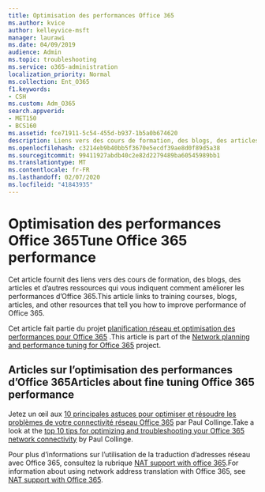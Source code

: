 ```yaml
---
title: Optimisation des performances Office 365
ms.author: kvice
author: kelleyvice-msft
manager: laurawi
ms.date: 04/09/2019
audience: Admin
ms.topic: troubleshooting
ms.service: o365-administration
localization_priority: Normal
ms.collection: Ent_O365
f1.keywords:
- CSH
ms.custom: Adm_O365
search.appverid:
- MET150
- BCS160
ms.assetid: fce71911-5c54-455d-b937-1b5a0b674620
description: Liens vers des cours de formation, des blogs, des articles et d’autres ressources qui vous indiquent comment améliorer les performances d’Office 365.
ms.openlocfilehash: c3214eb9b40bb5f3670e5ecdf39ae8d0f89d5a38
ms.sourcegitcommit: 99411927abdb40c2e82d2279489ba60545989bb1
ms.translationtype: MT
ms.contentlocale: fr-FR
ms.lasthandoff: 02/07/2020
ms.locfileid: "41843935"
---
```

# <a name="tune-office-365-performance"></a><span data-ttu-id="089c0-103">Optimisation des performances Office 365</span><span class="sxs-lookup"><span data-stu-id="089c0-103">Tune Office 365 performance</span></span>

<span data-ttu-id="089c0-104">Cet article fournit des liens vers des cours de formation, des blogs, des articles et d’autres ressources qui vous indiquent comment améliorer les performances d’Office 365.</span><span class="sxs-lookup"><span data-stu-id="089c0-104">This article links to training courses, blogs, articles, and other resources that tell you how to improve performance of Office 365.</span></span>
  
<span data-ttu-id="089c0-105">Cet article fait partie du projet [planification réseau et optimisation des performances pour Office 365](https://aka.ms/tune) .</span><span class="sxs-lookup"><span data-stu-id="089c0-105">This article is part of the [Network planning and performance tuning for Office 365](https://aka.ms/tune) project.</span></span>
   
## <a name="articles-about-fine-tuning-office-365-performance"></a><span data-ttu-id="089c0-106">Articles sur l’optimisation des performances d’Office 365</span><span class="sxs-lookup"><span data-stu-id="089c0-106">Articles about fine tuning Office 365 performance</span></span>

<span data-ttu-id="089c0-107">Jetez un œil aux [10 principales astuces pour optimiser et résoudre les problèmes de votre connectivité réseau Office 365](https://blogs.technet.com/b/onthewire/archive/2014/06/18/top-10-tips-for-optimising-amp-troubleshooting-your-office-365-network-connectivity.aspx) par Paul Collinge.</span><span class="sxs-lookup"><span data-stu-id="089c0-107">Take a look at the [top 10 tips for optimizing and troubleshooting your Office 365 network connectivity](https://blogs.technet.com/b/onthewire/archive/2014/06/18/top-10-tips-for-optimising-amp-troubleshooting-your-office-365-network-connectivity.aspx) by Paul Collinge.</span></span> 
  
<span data-ttu-id="089c0-108">Pour plus d’informations sur l’utilisation de la traduction d’adresses réseau avec Office 365, consultez la rubrique [NAT support with office 365](nat-support-with-office-365.md).</span><span class="sxs-lookup"><span data-stu-id="089c0-108">For information about using network address translation with Office 365, see [NAT support with Office 365](nat-support-with-office-365.md).</span></span>
  

